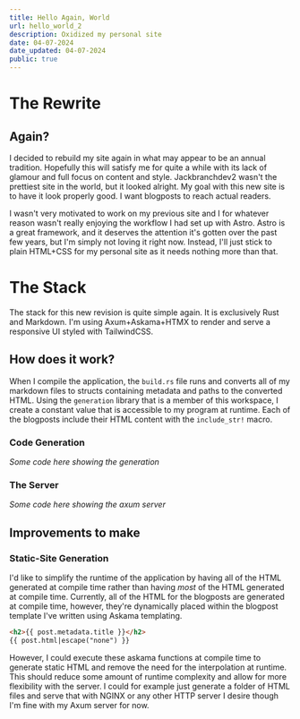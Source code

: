 ```yaml
---
title: Hello Again, World
url: hello_world_2
description: Oxidized my personal site
date: 04-07-2024
date_updated: 04-07-2024
public: true
---
```


# The Rewrite

## Again?

I decided to rebuild my site again in what may appear to be an 
annual tradition. Hopefully this will satisfy me for quite a 
while with its lack of glamour and full focus on content and 
style. Jackbranchdev2 wasn't the prettiest site in the world, 
but it looked alright. My goal with this new site is to have 
it look properly good. I want blogposts to reach actual 
readers.

I wasn't very motivated to work on my previous site and I for 
whatever reason wasn't really enjoying the workflow I had set 
up with Astro. Astro is a great framework, and it deserves the 
attention it's gotten over the past few years, but I'm simply 
not loving it right now. Instead, I'll just stick to plain 
HTML+CSS for my personal site as it needs nothing more than
that.

# The Stack

The stack for this new revision is quite simple again. It is 
exclusively Rust and Markdown. I'm using Axum+Askama+HTMX to
render and serve a responsive UI styled with TailwindCSS.

## How does it work?

When I compile the application, the `build.rs` file runs and
converts all of my markdown files to structs containing 
metadata and paths to the converted HTML. Using the 
`generation` library that is a member of this workspace, I
create a constant value that is accessible to my program at 
runtime. Each of the blogposts include their HTML content with
the `include_str!` macro.

### Code Generation

*Some code here showing the generation*

### The Server

*Some code here showing the axum server*

## Improvements to make

### Static-Site Generation

I'd like to simplify the runtime of the application by having
all of the HTML generated at compile time rather than having 
*most* of the HTML generated at compile time. Currently, all
of the HTML for the blogposts are generated at compile time, 
however, they're dynamically placed within the blogpost 
template I've written using Askama templating.

```html
<h2>{{ post.metadata.title }}</h2>
{{ post.html|escape("none") }}
```

However, I could execute these askama functions at compile time
to generate static HTML and remove the need for the
interpolation at runtime. This should reduce some amount of 
runtime complexity and allow for more flexibility with the 
server. I could for example just generate a folder of HTML 
files and serve that with NGINX or any other HTTP server I 
desire though I'm fine with my Axum server for now.
